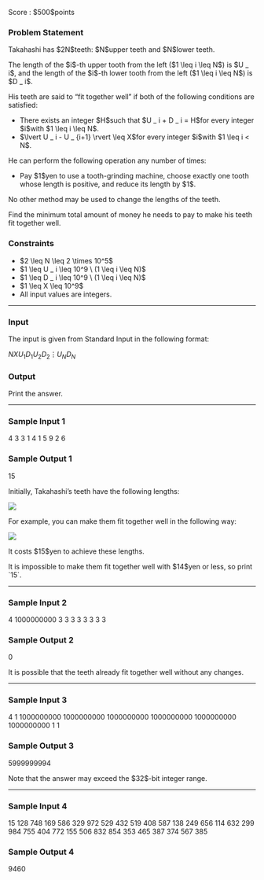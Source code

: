
<div>

<span>

<span>

<p>
Score : $500$points
</p>

<div>

<section>

### **Problem Statement**

<p>
Takahashi has $2N$teeth: $N$upper teeth and $N$lower teeth.
</p>

<p>
The length of the $i$-th upper tooth from the left ($1 \leq i \leq N$) is $U _ i$, and the length of the $i$-th lower tooth from the left ($1 \leq i \leq N$) is $D _ i$.
</p>

<p>
His teeth are said to “fit together well” if both of the following conditions are satisfied:
</p>

<ul>

<li>
There exists an integer $H$such that $U _ i + D _ i = H$for every integer $i$with $1 \leq i \leq N$.
</li>

<li>
$\lvert U _ i - U _ {i+1} \rvert \leq X$for every integer $i$with $1 \leq i < N$.
</li>

</ul>

<p>
He can perform the following operation any number of times:
</p>

<ul>

<li>
Pay $1$yen to use a tooth-grinding machine, choose exactly one tooth whose length is positive, and reduce its length by $1$.
</li>

</ul>

<p>
No other method may be used to change the lengths of the teeth.
</p>

<p>
Find the minimum total amount of money he needs to pay to make his teeth fit together well.
</p>

</section>

</div>

<div>

<section>

### **Constraints**

<ul>

<li>
$2 \leq N \leq 2 \times 10^5$
</li>

<li>
$1 \leq U _ i \leq 10^9 \ (1 \leq i \leq N)$
</li>

<li>
$1 \leq D _ i \leq 10^9 \ (1 \leq i \leq N)$
</li>

<li>
$1 \leq X \leq 10^9$
</li>

<li>
All input values are integers.
</li>

</ul>

</section>

</div>

---

<div>

<div>

<section>

### **Input**

<p>
The input is given from Standard Input in the following format:
</p>

<div>

$N$$X$$U _ 1$$D _ 1$$U _ 2$$D _ 2$$\vdots$$U _ N$$D _ N$
</div>

</section>

</div>

<div>

<section>

### **Output**

<p>
Print the answer.
</p>

</section>

</div>

</div>

---

<div>

<section>

### **Sample Input 1**

<div>

4 3
3 1
4 1
5 9
2 6

</div>

</section>

</div>

<div>

<section>

### **Sample Output 1**

<div>

15

</div>

<p>
Initially, Takahashi’s teeth have the following lengths:
</p>

<p>

<img src="https://img.atcoder.jp/abc395/37264cf2f8fbc7d9e0f698b6181c804e.png">

</img>

</p>

<p>
For example, you can make them fit together well in the following way:
</p>

<p>

<img src="https://img.atcoder.jp/abc395/eeb6b57fa9d9b6577f264baba37644c5.png">

</img>

</p>

<p>
It costs $15$yen to achieve these lengths.
</p>

<p>
It is impossible to make them fit together well with $14$yen or less, so print `15`.
</p>

</section>

</div>

---

<div>

<section>

### **Sample Input 2**

<div>

4 1000000000
3 3
3 3
3 3
3 3

</div>

</section>

</div>

<div>

<section>

### **Sample Output 2**

<div>

0

</div>

<p>
It is possible that the teeth already fit together well without any changes.
</p>

</section>

</div>

---

<div>

<section>

### **Sample Input 3**

<div>

4 1
1000000000 1000000000
1000000000 1000000000
1000000000 1000000000
1 1

</div>

</section>

</div>

<div>

<section>

### **Sample Output 3**

<div>

5999999994

</div>

<p>
Note that the answer may exceed the $32$-bit integer range.
</p>

</section>

</div>

---

<div>

<section>

### **Sample Input 4**

<div>

15 128
748 169
586 329
972 529
432 519
408 587
138 249
656 114
632 299
984 755
404 772
155 506
832 854
353 465
387 374
567 385

</div>

</section>

</div>

<div>

<section>

### **Sample Output 4**

<div>

9460

</div>

</section>

</div>

</span>

</span>

</div>
